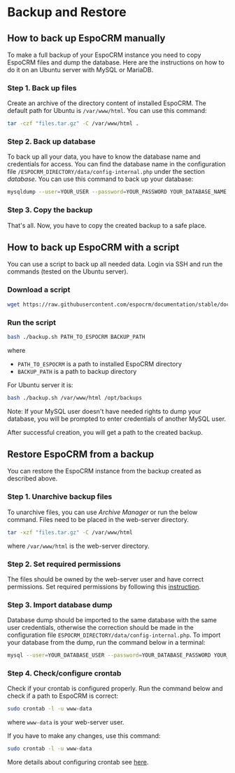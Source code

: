 # Backup and Restore

## How to back up EspoCRM manually

To make a full backup of your EspoCRM instance you need to copy EspoCRM files and dump the database. Here are the instructions on how to do it on an Ubuntu server with MySQL or MariaDB.

### Step 1. Back up files

Create an archive of the directory content of installed EspoCRM. The default path for Ubuntu is `/var/www/html`. You can use this command:

```bash
tar -czf "files.tar.gz" -C /var/www/html .
```

### Step 2. Back up database

To back up all your data, you have to know the database name and credentials for access. You can find the database name in the configuration file `/ESPOCRM_DIRECTORY/data/config-internal.php` under the section *database*. You can use this command to back up your database:

```bash
mysqldump --user=YOUR_USER --password=YOUR_PASSWORD YOUR_DATABASE_NAME > "db.sql"
```

### Step 3. Copy the backup

That's all. Now, you have to copy the created backup to a safe place.


## How to back up EspoCRM with a script

You can use a script to back up all needed data. Login via SSH and run the commands (tested on the Ubuntu server).

### Download a script

```bash
wget https://raw.githubusercontent.com/espocrm/documentation/stable/docs/_static/scripts/backup.sh
```

### Run the script

```bash
bash ./backup.sh PATH_TO_ESPOCRM BACKUP_PATH
```

where

 * `PATH_TO_ESPOCRM` is a path to installed EspoCRM directory
 * `BACKUP_PATH` is a path to backup directory

For Ubuntu server it is:

```bash
bash ./backup.sh /var/www/html /opt/backups
```

Note: If your MySQL user doesn't have needed rights to dump your database, you will be prompted to enter credentials of another MySQL user.

After successful creation, you will get a path to the created backup.

## Restore EspoCRM from a backup

You can restore the EspoCRM instance from the backup created as described above.

### Step 1. Unarchive backup files

To unarchive files, you can use *Archive Manager* or run the below command. Files need to be placed in the web-server directory.

```bash
tar -xzf "files.tar.gz" -C /var/www/html
```

where `/var/www/html` is the web-server directory.

### Step 2. Set required permissions

The files should be owned by the web-server user and have correct permissions. Set required permissions by following this [instruction](server-configuration.md#required-permissions-for-unix-based-systems).

### Step 3. Import database dump

Database dump should be imported to the same database with the same user credentials, otherwise the correction should be made in the configuration file `ESPOCRM_DIRECTORY/data/config-internal.php`. To import your database from the dump, run the command below in a terminal:

```bash
mysql --user=YOUR_DATABASE_USER --password=YOUR_DATABASE_PASSWORD YOUR_DATABASE_NAME < db.sql
```

### Step 4. Check/configure crontab

Check if your crontab is configured properly. Run the command below and check if a path to EspoCRM is correct:

```bash
sudo crontab -l -u www-data
```

where `www-data` is your web-server user.

If you have to make any changes, use this command:

```bash
sudo crontab -l -u www-data
```

More details about configuring crontab see [here](server-configuration.md#setting-up-crontab).
